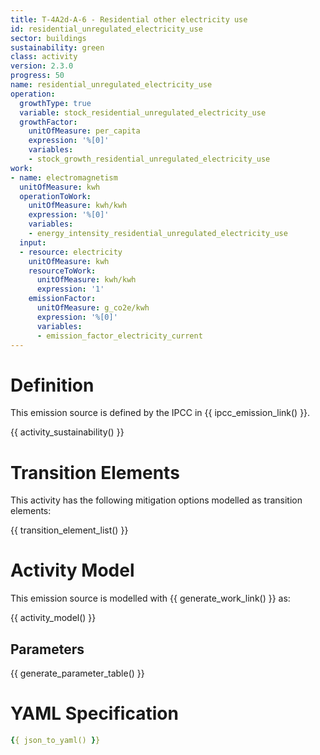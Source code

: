 ```yaml
---
title: T-4A2d-A-6 - Residential other electricity use
id: residential_unregulated_electricity_use
sector: buildings
sustainability: green
class: activity
version: 2.3.0
progress: 50
name: residential_unregulated_electricity_use
operation:
  growthType: true
  variable: stock_residential_unregulated_electricity_use
  growthFactor:
    unitOfMeasure: per_capita
    expression: '%[0]'
    variables:
    - stock_growth_residential_unregulated_electricity_use
work:
- name: electromagnetism
  unitOfMeasure: kwh
  operationToWork:
    unitOfMeasure: kwh/kwh
    expression: '%[0]'
    variables:
    - energy_intensity_residential_unregulated_electricity_use
  input:
  - resource: electricity
    unitOfMeasure: kwh
    resourceToWork:
      unitOfMeasure: kwh/kwh
      expression: '1'
    emissionFactor:
      unitOfMeasure: g_co2e/kwh
      expression: '%[0]'
      variables:
      - emission_factor_electricity_current
---
```

# Definition
This emission source is defined by the IPCC in {{ ipcc_emission_link() }}.


{{ activity_sustainability() }}

# Transition Elements

This activity has the following mitigation options modelled as transition elements:

{{ transition_element_list() }}

# Activity Model
This emission source is modelled with {{ generate_work_link() }} as:

{{ activity_model() }}

## Parameters

{{ generate_parameter_table() }}

# YAML Specification

```yaml
{{ json_to_yaml() }}
```